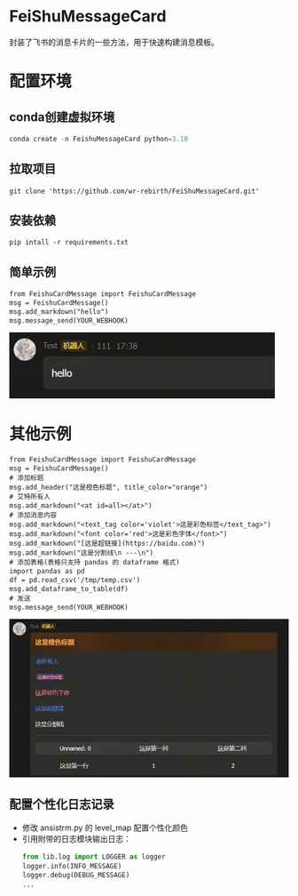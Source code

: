 # FeiShuMessageCard
封装了飞书的消息卡片的一些方法，用于快速构建消息模板。


# 配置环境

## conda创建虚拟环境
```python
conda create -n FeishuMessageCard python=3.10
```

## 拉取项目
```shell
git clone 'https://github.com/wr-rebirth/FeiShuMessageCard.git'
```

## 安装依赖
```shell
pip intall -r requirements.txt
```

## 简单示例
```shell
from FeishuCardMessage import FeishuCardMessage
msg = FeishuCardMessage()
msg.add_markdown("hello")
msg.message_send(YOUR_WEBHOOK)
```
![alt text](image.png)

# 其他示例
```shell
from FeishuCardMessage import FeishuCardMessage
msg = FeishuCardMessage()
# 添加标题
msg.add_header("这是橙色标题", title_color="orange")
# 艾特所有人
msg.add_markdown("<at id=all></at>")
# 添加消息内容
msg.add_markdown("<text_tag color='violet'>这是彩色标签</text_tag>")
msg.add_markdown("<font color='red'>这是彩色字体</font>")
msg.add_markdown("[这是超链接](https://baidu.com)")
msg.add_markdown("这是分割线\n ---\n")
# 添加表格(表格只支持 pandas 的 dataframe 格式)
import pandas as pd
df = pd.read_csv('/tmp/temp.csv')
msg.add_dataframe_to_table(df)
# 发送
msg.message_send(YOUR_WEBHOOK)
```

![alt text](image-1.png)


## 配置个性化日志记录
- 修改 ansistrm.py 的 level_map 配置个性化颜色
- 引用附带的日志模块输出日志：
    ```python
    from lib.log import LOGGER as logger
    logger.info(INFO_MESSAGE)
    logger.debug(DEBUG_MESSAGE)
    ...
    ```